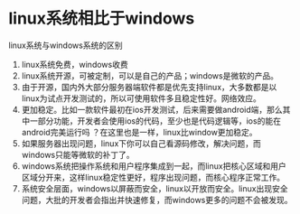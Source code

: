 # linux系统相比于windows

linux系统与windows系统的区别

1. linux系统免费，windows收费
2. linux系统开源，可被定制，可以是自己的产品；windows是微软的产品。
3. 由于开源，国内外大部分服务器端软件都是优先支持linux，大多数都是以linux为试点开发测试的，所以可使用软件多且稳定性好。网络效应。
4. 更加稳定。比如一款软件最初在ios开发测试，后来需要做android端，那么其中一部分功能，开发者会使用ios的代码，至少也是代码逻辑等，ios的能在android完美运行吗 ？在这里也是一样，linux比window更加稳定。
5. 如果服务器出现问题，linux下你可以自己看源码修改，解决问题，而windows只能等微软的补丁了。
6. windows系统把操作系统和用户程序集成到一起，而linux把核心区域和用户区域分开来，这样linux稳定性更好，程序出现问题，而核心程序正常工作。
7. 系统安全层面，windows以屏蔽而安全，linux以开放而安全。linux出现安全问题，大批的开发者会指出并快速修复，而windows更多的问题不会被发现。
